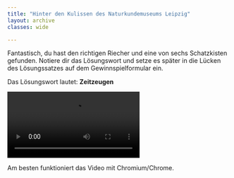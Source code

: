 ```yaml
---
title: "Hinter den Kulissen des Naturkundemuseums Leipzig"
layout: archive
classes: wide

---
```


Fantastisch, du hast den richtigen Riecher und eine von sechs Schatzkisten gefunden. Notiere dir das Lösungswort und setze es später in die Lücken des Lösungssatzes auf dem Gewinnspielformular ein.

Das Lösungswort lautet: 
**Zeitzeugen**

<div class="video">
  <video id="theplayer" class="portrait" autoplay="autoplay" controls="controls" src="https://world.naturkunde.museum/videos/NKM_Reel_Herold_Hai_Final_UT.mov">
    <source id="mediasource" type="video/mp4">
      <p>Schade!</p>
      Dein Browser unterstützt leider keine Videowiedergabe.
  </video>
  <p>Am besten funktioniert das Video mit Chromium/Chrome.</p>
</div>
